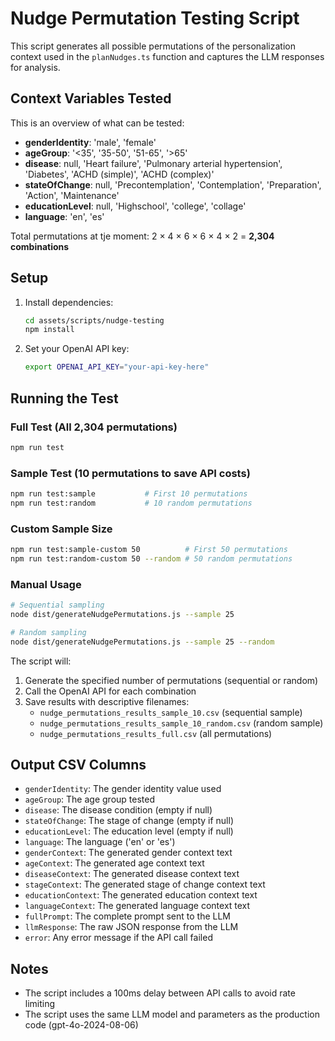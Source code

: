 <!-- 
This source file is part of the Stanford Biodesign Digital Health MyHeart Counts open-source project
SPDX-FileCopyrightText: 2025 Stanford University and the project authors (see CONTRIBUTORS.md)
SPDX-License-Identifier: MIT
-->

# Nudge Permutation Testing Script

This script generates all possible permutations of the personalization context used in the `planNudges.ts` function and captures the LLM responses for analysis.

## Context Variables Tested

This is an overview of what can be tested:

- **genderIdentity**: 'male', 'female'
- **ageGroup**: '<35', '35-50', '51-65', '>65'
- **disease**: null, 'Heart failure', 'Pulmonary arterial hypertension', 'Diabetes', 'ACHD (simple)', 'ACHD (complex)'
- **stateOfChange**: null, 'Precontemplation', 'Contemplation', 'Preparation', 'Action', 'Maintenance'
- **educationLevel**: null, 'Highschool', 'college', 'collage'
- **language**: 'en', 'es'

Total permutations at tje moment: 2 × 4 × 6 × 6 × 4 × 2 = **2,304 combinations**

## Setup

1. Install dependencies:
   ```bash
   cd assets/scripts/nudge-testing
   npm install
   ```

2. Set your OpenAI API key:
   ```bash
   export OPENAI_API_KEY="your-api-key-here"
   ```

## Running the Test

### Full Test (All 2,304 permutations)
```bash
npm run test
```

### Sample Test (10 permutations to save API costs)
```bash
npm run test:sample           # First 10 permutations
npm run test:random           # 10 random permutations
```

### Custom Sample Size
```bash
npm run test:sample-custom 50          # First 50 permutations
npm run test:random-custom 50 --random # 50 random permutations
```

### Manual Usage
```bash
# Sequential sampling
node dist/generateNudgePermutations.js --sample 25

# Random sampling
node dist/generateNudgePermutations.js --sample 25 --random
```

The script will:
1. Generate the specified number of permutations (sequential or random)
2. Call the OpenAI API for each combination
3. Save results with descriptive filenames:
   - `nudge_permutations_results_sample_10.csv` (sequential sample)
   - `nudge_permutations_results_sample_10_random.csv` (random sample)
   - `nudge_permutations_results_full.csv` (all permutations)

## Output CSV Columns

- `genderIdentity`: The gender identity value used
- `ageGroup`: The age group tested
- `disease`: The disease condition (empty if null)
- `stateOfChange`: The stage of change (empty if null)
- `educationLevel`: The education level (empty if null)
- `language`: The language ('en' or 'es')
- `genderContext`: The generated gender context text
- `ageContext`: The generated age context text
- `diseaseContext`: The generated disease context text
- `stageContext`: The generated stage of change context text
- `educationContext`: The generated education context text
- `languageContext`: The generated language context text
- `fullPrompt`: The complete prompt sent to the LLM
- `llmResponse`: The raw JSON response from the LLM
- `error`: Any error message if the API call failed

## Notes

- The script includes a 100ms delay between API calls to avoid rate limiting
- The script uses the same LLM model and parameters as the production code (gpt-4o-2024-08-06)